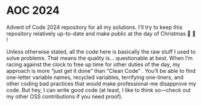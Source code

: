 # AOC 2024
Advent of Code 2024 repository for all my solutions. I'll try to keep this repository relatively up-to-date and make public at the day of Christmas 🎅 🎄 !

Unless otherwise stated, all the code here is basically the raw stuff I used to solve problems. That means the quality is... questionable at best. When I’m racing against the clock to free up time for other duties of the day, my approach is more “just get it done” than “Clean Code” . You’ll be able to find one-letter variable names, recycled variables, terrifying one-liners, and other coding bad practices that would make professional-me disapprove my code. But hey, I can write good code (at least, I like to think so—check out my other OSS contributions if you need proof).